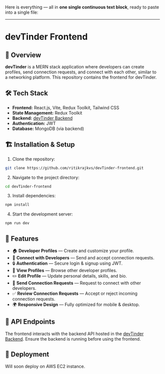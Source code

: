 Here is everything — all in **one single continuous text block**, ready to paste into a single file:

---

# devTinder Frontend

## 🚀 Overview

**devTinder** is a MERN stack application where developers can create profiles, send connection requests, and connect with each other, similar to a networking platform. This repository contains the frontend for devTinder.

## 🛠 Tech Stack

* **Frontend:** React.js, Vite, Redux Toolkit, Tailwind CSS
* **State Management:** Redux Toolkit
* **Backend:** [devTinder Backend](https://github.com/ritikrajkvs/devTinder-backend)
* **Authentication:** JWT
* **Database:** MongoDB (via backend)

## 🏗️ Installation & Setup

1. Clone the repository:

```sh
git clone https://github.com/ritikrajkvs/devTinder-frontend.git
```

2. Navigate to the project directory:

```sh
cd devTinder-frontend
```

3. Install dependencies:

```sh
npm install
```

4. Start the development server:

```sh
npm run dev
```

## 📌 Features

* 🏠 **Developer Profiles** — Create and customize your profile.
* 🤝 **Connect with Developers** — Send and accept connection requests.
* 🔒 **Authentication** — Secure login & signup using JWT.
* 👀 **View Profiles** — Browse other developer profiles.
* ✏️ **Edit Profile** — Update personal details, skills, and bio.
* 📩 **Send Connection Requests** — Request to connect with other developers.
* ✅ **Review Connection Requests** — Accept or reject incoming connection requests.
* 🌍 **Responsive Design** — Fully optimized for mobile & desktop.

## 🔧 API Endpoints

The frontend interacts with the backend API hosted in the [devTinder Backend](https://github.com/ritikrajkvs/devTinder-backend).
Ensure the backend is running before using the frontend.

## 🚀 Deployment

Will soon deploy on AWS EC2 instance.
